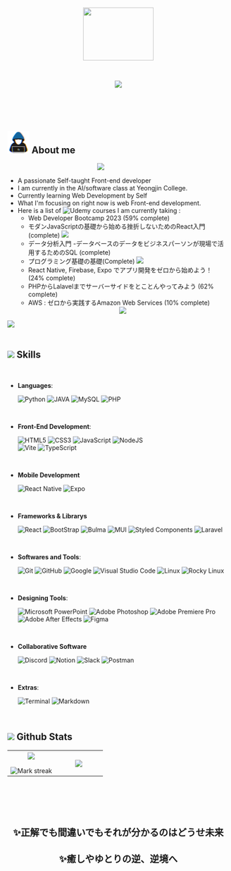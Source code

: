 
<h1 align="center"><img src="https://camo.githubusercontent.com/a00365181dee3899c9f03eb2680300fc3ee9bd15d5e68eadd436c829d5ecf2d4/68747470733a2f2f632e74656e6f722e636f6d2f665967393171427044646741414141692f626f6e676f2d6361742d7472616e73706172656e742e676966" width="160" height="120">

<p align="center">
  <a href="https://github.com/DenverCoder1/readme-typing-svg"><img src="https://readme-typing-svg.herokuapp.com?font=Time+New+Roman&color=cyan&size=25&center=true&vCenter=true&width=600&height=100&lines=Hi!+,+I'm+HyeonJun+Jo!;Self-taught+Front-End+Developer,;"></a>
</p>


<br>



	
## <picture><img src="https://github.com/0xAbdulKhalid/0xAbdulKhalid/raw/main/assets/mdImages/about_me.gif" width = 50px></picture> **About me**
<picture> <img align="right" src="https://i.namu.wiki/i/VSBATegF0OtodUEtm_ONQRyuvPq33Leo6Vxi6-stDjU9Z7BqO-iFlBd1E_B-NtkSxXdce_qNkvjdX1PDLRNPhQ.gif" width=300px> </picture>


<br>

- A passionate Self-taught Front-end developer
- I am currently in the AI/software class at Yeongjin College.
- Currently learning Web Development by Self
- What I'm focusing on right now is web Front-end development.
- Here is a list of ![Udemy](https://img.shields.io/badge/Udemy-A435F0?style=for-the-badge&logo=Udemy&logoColor=white) courses I am currently taking :
	- Web Developer Bootcamp 2023 (59% complete)
	- モダンJavaScriptの基礎から始める挫折しないためのReact入門 (complete)
	<a href="https://udemy-certificate.s3.amazonaws.com/image/UC-8cb17922-c3da-4330-b183-3382c85647a8.jpg?v=1689161468000"
	target="_blank"><img src="https://img.shields.io/badge/証明書-A435F0?style=badge&logoColor=white" /></a>
	- データ分析入門 -データベースのデータをビジネスパーソンが現場で活用するためのSQL (complete)
	- プログラミング基礎の基礎(Complete)
	<a href="https://udemy-certificate.s3.amazonaws.com/image/UC-033ce319-fdb1-4a51-a211-c88c5588b54c.jpg?v=1687201608000"
	target="_blank"><img src="https://img.shields.io/badge/証明書-A435F0?style=badge&logoColor=white" /></a>
 	- React Native, Firebase, Expo でアプリ開発をゼロから始めよう！ (24% complete)
	- PHPからLalavelまでサーバーサイドをとことんやってみよう (62% complete)
	- AWS : ゼロから実践するAmazon Web Services (10% complete)
<picture> <img align="right" src="http://gifimgs.com/animations/anime/rurouni-kenshin/rurouni_kenshin_6.gif" width = 250px></picture>
<br><br>

<img src="https://user-images.githubusercontent.com/73097560/115834477-dbab4500-a447-11eb-908a-139a6edaec5c.gif"><br><br>

## <img src="https://media2.giphy.com/media/QssGEmpkyEOhBCb7e1/giphy.gif?cid=ecf05e47a0n3gi1bfqntqmob8g9aid1oyj2wr3ds3mg700bl&rid=giphy.gif" width ="25"><b> Skills</b>
<br>

<p align="center">

- **Languages**:
    
	![Python](https://img.shields.io/badge/Python-3776AB?style=for-the-badge&logo=python&logoColor=white)
	![JAVA](https://img.shields.io/badge/Java-ED8B00?style=for-the-badge&logo=openjdk&logoColor=white)
	![MySQL](https://img.shields.io/badge/mysql-%2300f.svg?style=for-the-badge&logo=mysql&logoColor=white)
	![PHP](https://img.shields.io/badge/php-%23777BB4.svg?style=for-the-badge&logo=php&logoColor=white)

<br>   
    
- **Front-End Development**:

	![HTML5](https://img.shields.io/badge/HTML5%20-%23E34F26.svg?style=for-the-badge&logo=html5&logoColor=white)
	![CSS3](https://img.shields.io/badge/CSS%20-%231572B6.svg?style=for-the-badge&logo=css3&logoColor=white)
	![JavaScript](https://img.shields.io/badge/JavaScript%20-%23F7DF1E.svg?style=for-the-badge&logo=javascript&logoColor=black)
	![NodeJS](https://img.shields.io/badge/node.js-6DA55F?style=for-the-badge&logo=node.js&logoColor=white)  
	![Vite](https://img.shields.io/badge/vite-%23646CFF.svg?style=for-the-badge&logo=vite&logoColor=white)
	![TypeScript](https://img.shields.io/badge/typescript-%23007ACC.svg?style=for-the-badge&logo=typescript&logoColor=white)
    
<br>

- **Mobile Development**

	![React Native](https://img.shields.io/badge/react_native-%2320232a.svg?style=for-the-badge&logo=react&logoColor=%2361DAFB)
	![Expo](https://img.shields.io/badge/expo-1C1E24?style=for-the-badge&logo=expo&logoColor=#D04A37)


<br>

- **Frameworks & Librarys**

	![React](https://img.shields.io/badge/react-%2320232a.svg?style=for-the-badge&logo=react&logoColor=%2361DAFB)
	![BootStrap](https://img.shields.io/badge/Bootstrap-563D7C?style=for-the-badge&logo=bootstrap&logoColor=white)
	![Bulma](https://img.shields.io/badge/bulma-00D0B1?style=for-the-badge&logo=bulma&logoColor=white)
	![MUI](https://img.shields.io/badge/MUI-%230081CB.svg?style=for-the-badge&logo=mui&logoColor=white)
	![Styled Components](https://img.shields.io/badge/styled--components-DB7093?style=for-the-badge&logo=styled-components&logoColor=white)
	![Laravel](https://img.shields.io/badge/laravel-%23FF2D20.svg?style=for-the-badge&logo=laravel&logoColor=white)

<br>

- **Softwares and Tools**:

	![Git](https://img.shields.io/badge/git-%23F05033.svg?style=for-the-badge&logo=git&logoColor=white)
	![GitHub](https://img.shields.io/badge/github-%23121011.svg?style=for-the-badge&logo=github&logoColor=white)
	![Google](https://img.shields.io/badge/google-%234285F4.svg?style=for-the-badge&logo=google&logoColor=white)
	![Visual Studio Code](https://img.shields.io/badge/Visual%20Studio%20Code-0078d7.svg?style=for-the-badge&logo=visual-studio-code&logoColor=white)
	![Linux](https://img.shields.io/badge/Linux-FCC624?style=for-the-badge&logo=linux&logoColor=black) 
	![Rocky Linux](https://img.shields.io/badge/-Rocky%20Linux-%2310B981?style=for-the-badge&logo=rockylinux&logoColor=white)
	
    

<br>
	
- **Designing Tools**:
	
	![Microsoft PowerPoint](https://img.shields.io/static/v1?style=for-the-badge&message=Microsoft+PowerPoint&color=B7472A&logo=Microsoft+PowerPoint&logoColor=FFFFFF&label=)
	![Adobe Photoshop](https://img.shields.io/badge/adobe%20photoshop-%2331A8FF.svg?style=for-the-badge&logo=adobe%20photoshop&logoColor=white)
	![Adobe Premiere Pro](https://img.shields.io/badge/Adobe%20Premiere%20Pro-9999FF.svg?style=for-the-badge&logo=Adobe%20Premiere%20Pro&logoColor=white)
	![Adobe After Effects](https://img.shields.io/static/v1?style=for-the-badge&message=Adobe+After+Effects&color=9999FF&logo=Adobe+After+Effects&logoColor=FFFFFF&label=)
	![Figma](https://img.shields.io/static/v1?style=for-the-badge&message=Figma&color=F24E1E&logo=Figma&logoColor=FFFFFF&label=)
	
<br>

- **Collaborative Software**


	![Discord](https://img.shields.io/badge/Discord-%235865F2.svg?style=for-the-badge&logo=discord&logoColor=white)
	![Notion](https://img.shields.io/badge/Notion-%23000000.svg?style=for-the-badge&logo=notion&logoColor=white)
 	![Slack](https://img.shields.io/badge/Slack-4A154B?style=for-the-badge&logo=slack&logoColor=white)
  	![Postman](https://img.shields.io/badge/Postman-FF6C37?style=for-the-badge&logo=postman&logoColor=white)


<br>

- **Extras**:

    ![Terminal](https://img.shields.io/badge/Terminal-%23054020?style=for-the-badge&logo=gnu-bash&logoColor=white)
    ![Markdown](https://img.shields.io/badge/markdown-%23000000.svg?style=for-the-badge&logo=markdown&logoColor=white)   
    
<br>

## <img src="https://media.giphy.com/media/iY8CRBdQXODJSCERIr/giphy.gif" width="35"><b> Github Stats </b>
  
  
<table border="0" align="center">
<tr border="0">
<td width="50%" align="center">
  
  <img  align="center"  src="https://github-readme-stats.vercel.app/api?username=JOHYEONJUN39&theme=dark&hide_icons=true&count_private=true" />
  <br></br>
  <img  title="🔥 Get streak stats for your profile at git.io/streak-stats" alt="Mark streak" src="https://github-readme-streak-stats.herokuapp.com/?user=JOHYEONJUN39&theme=dark&hide_border=true" />


  
</td>

<td width="50%" align="center">

  <img  align="center"  src="https://github-readme-stats.anuraghazra1.vercel.app/api/top-langs/?username=JOHYEONJUN39&theme=dark&hide_border=true&no-bg=true&no-frame=true&langs_count=10"/>
  
  </td>
</tr>
</table>

<br>





<br>
<br>
<br>

<div align='center'>

## <b>✨正解でも間違いでもそれが分かるのはどうせ未来</b>
## <b>✨癒しやゆとりの逆、逆境へ</b>

</div>
<br>
<br>
<br>
<br>

<!-- 지렁이 -->
<!-- <p align="center">
  <img src="https://github.com/akshitagupta15june/akshitagupta15june/blob/output/github-contribution-grid-snake.svg" alt="snake"></center>
</p> -->

<!-- 
<br>
<br>
<br>

-----

<br>
<br>

## <b> Let's Connect..!</b><img src="https://github.com/0xAbdulKhalid/0xAbdulKhalid/raw/main/assets/mdImages/handshake.gif" width ="80">
<br>
<div align='left'>

<ul>

<li>
<a href="https://linkedin.com/in/0xabdulkhalid" target="_blank">
<img src="https://img.shields.io/badge/linkedin:  0xabdulkhalid-%2300acee.svg?color=405DE6&style=for-the-badge&logo=linkedin&logoColor=white" alt=linkedin style="margin-bottom: 5px;"/>
</a>
</li>

<br>

<li>
<a href="https://twitter.com/0xabdulkhalid" target="_blank">
<img src="https://img.shields.io/badge/twitter:  0xabdulkhalid-%2300acee.svg?color=1DA1F2&style=for-the-badge&logo=twitter&logoColor=white" alt=twitter style="margin-bottom: 5px;"/>
</a>
</li>

<br>

<li>
<a href="mailto:0xabdulkhalid@gmail.com" target="_blank">
<img src="https://img.shields.io/badge/gmail:  0xabdulkhalid-%23EA4335.svg?style=for-the-badge&logo=gmail&logoColor=white" t=mail style="margin-bottom: 5px;" />
</a>
</li> -->
	
</ul>
</div>

<!-- <br>
<img src="https://user-images.githubusercontent.com/73097560/115834477-dbab4500-a447-11eb-908a-139a6edaec5c.gif">
<br>
<br>
<br>

<div align='center'>

## <b>السَّلاَمُ عَلَيْكُمْ وَرَحْمَةُ اللهِ وَبَرَكَاتُهُ...✨</b>

</div>
<br>
<br>
<br>
<br>

---

<br>

Credit: [Abdul Khalid](https://github.com/0xabdulkhalid)

Last Edited on: 09/11/2022 -->
